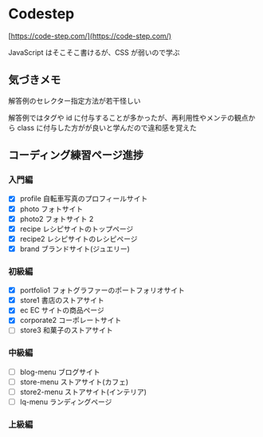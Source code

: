 # Codestep

[https://code-step.com/](https://code-step.com/)

JavaScript はそこそこ書けるが、CSS が弱いので学ぶ

## 気づきメモ

解答例のセレクター指定方法が若干怪しい

解答例ではタグや id に付与することが多かったが、再利用性やメンテの観点から class に付与した方がが良いと学んだので違和感を覚えた

## コーディング練習ページ進捗

### 入門編

- [x] profile 自転車写真のプロフィールサイト
- [x] photo フォトサイト
- [x] photo2 フォトサイト 2
- [x] recipe レシピサイトのトップページ
- [x] recipe2 レシピサイトのレシピページ
- [x] brand ブランドサイト(ジュエリー)

### 初級編

- [x] portfolio1 フォトグラファーのポートフォリオサイト
- [x] store1 書店のストアサイト
- [x] ec EC サイトの商品ページ
- [x] corporate2 コーポレートサイト
- [ ] store3 和菓子のストアサイト

### 中級編

- [ ] blog-menu ブログサイト
- [ ] store-menu ストアサイト(カフェ)
- [ ] store2-menu ストアサイト(インテリア)
- [ ] lq-menu ランディングページ

### 上級編
